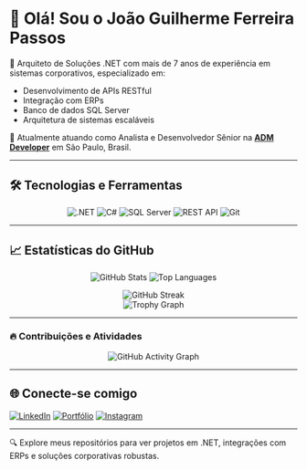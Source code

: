 # 👋 Olá! Sou o João Guilherme Ferreira Passos

🎯 Arquiteto de Soluções .NET com mais de 7 anos de experiência em sistemas corporativos, especializado em:

- Desenvolvimento de APIs RESTful
- Integração com ERPs
- Banco de dados SQL Server
- Arquitetura de sistemas escaláveis

🚀 Atualmente atuando como Analista e Desenvolvedor Sênior na **[ADM Developer](https://github.com/ADM-Developer-SA)** em São Paulo, Brasil.

---

## 🛠️ Tecnologias e Ferramentas

<p align="center">
  <img src="https://img.shields.io/badge/.NET-512BD4?style=for-the-badge&logo=dotnet&logoColor=white" alt=".NET" />
  <img src="https://img.shields.io/badge/C%23-239120?style=for-the-badge&logo=csharp&logoColor=white" alt="C#" />
  <img src="https://img.shields.io/badge/SQL%20Server-CC2927?style=for-the-badge&logo=microsoftsqlserver&logoColor=white" alt="SQL Server" />
  <img src="https://img.shields.io/badge/REST%20API-FF6C37?style=for-the-badge&logo=api&logoColor=white" alt="REST API" />
  <img src="https://img.shields.io/badge/Git-F05032?style=for-the-badge&logo=git&logoColor=white" alt="Git" />
</p>

---

## 📈 Estatísticas do GitHub
<p align="center">
  <!-- GitHub Stats -->
  <img src="https://github-readme-stats.vercel.app/api?username=JonnyYamagushi&show_icons=true&theme=dracula" alt="GitHub Stats" />
  <!-- Top Languages -->
  <img src="https://github-readme-stats.vercel.app/api/top-langs/?username=JonnyYamagushi&layout=compact&theme=dracula" alt="Top Languages" />
</p>

<p align="center">
  <!-- Streak -->
  <img src="https://streak-stats.demolab.com?user=JonnyYamagushi&theme=dracula&mode=weekly" alt="GitHub Streak" />

  </br>
  <!-- Trophies -->
  <img src="https://github-profile-trophy.vercel.app/?username=JonnyYamagushi&theme=dracula&margin-w=10&margin-h=5&no-frame=true&no-bg=true" alt="Trophy Graph" />
</p>

---

### 🔥 Contribuições e Atividades

<div align="center">
  <img src="https://github-readme-activity-graph.vercel.app/graph?username=JonnyYamagushi&theme=dracula" alt="GitHub Activity Graph"/>
</div>

---

## 🌐 Conecte-se comigo

[![LinkedIn](https://img.shields.io/badge/LinkedIn-0077B5?style=for-the-badge&logo=linkedin&logoColor=white)](https://www.linkedin.com/in/joao-guilherme-fp/)
[![Portfólio](https://img.shields.io/badge/Portf%C3%B3lio-000000?style=for-the-badge&logo=vercel&logoColor=white)](https://jgdev-portfolio-nu.vercel.app/)
[![Instagram](https://img.shields.io/badge/Instagram-E4405F?style=for-the-badge&logo=instagram&logoColor=white)](https://www.instagram.com/joao.gferreira_)

---

🔍 Explore meus repositórios para ver projetos em .NET, integrações com ERPs e soluções corporativas robustas.
